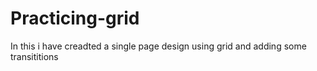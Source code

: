 # Practicing-grid
 In this i have creadted a single page design using grid and adding some transititions

